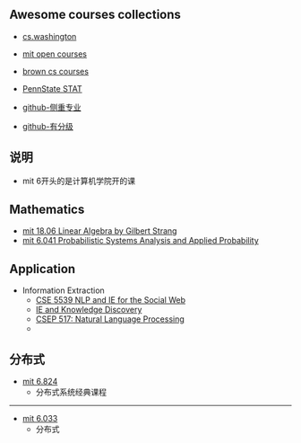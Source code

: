 ## Awesome courses collections
- [cs.washington](https://www.cs.washington.edu/education/courses)
- [mit open courses](https://ocw.mit.edu/index.htm)
- [brown cs courses](https://cs.brown.edu/courses/)
- [PennState STAT](https://onlinecourses.science.psu.edu/statprogram/programs)

- [github-侧重专业](https://github.com/prakhar1989/awesome-courses)
- [github-有分级](https://github.com/JustFollowUs/Machine-Learning)



## 说明
- mit 6开头的是计算机学院开的课


## Mathematics
- [mit 18.06 Linear Algebra by Gilbert Strang](https://ocw.mit.edu/courses/mathematics/18-06sc-linear-algebra-fall-2011/#)
- [mit 6.041 Probabilistic Systems Analysis and Applied Probability](https://ocw.mit.edu/courses/electrical-engineering-and-computer-science/6-041sc-probabilistic-systems-analysis-and-applied-probability-fall-2013/index.htm)


## Application
- Information Extraction
    - [CSE 5539 NLP and IE for the Social Web](http://aritter.github.io/courses/5539.html)
    - [IE and Knowledge Discovery](http://nlp.cs.rpi.edu/course/spring15/ie.html)
    - [CSEP 517: Natural Language Processing](http://courses.cs.washington.edu/courses/csep517/)
    - 
    

## 分布式
- [mit 6.824](https://pdos.csail.mit.edu/6.824/schedule.html)
    - 分布式系统经典课程

---
- [mit 6.033](http://web.mit.edu/6.033/www/general.shtml)
    - 分布式
  
 